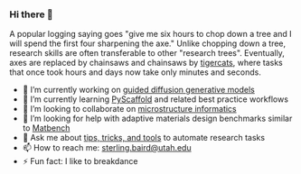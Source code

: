 ### Hi there 👋

A popular logging saying goes "give me six hours to chop down a tree and I will spend the first four sharpening the axe." Unlike chopping down a tree, research skills are often transferable to other "research trees". Eventually, axes are replaced by chainsaws and chainsaws by [tigercats](https://www.tigercat.com/), where tasks that once took hours and days now take only minutes and seconds.

- 🔭 I’m currently working on [guided diffusion generative models](https://github.com/sparks-baird/palette-dft-relaxation-surrogate)
- 🌱 I’m currently learning [PyScaffold](https://pyscaffold.org/en/stable/) and related best practice workflows
- 👯 I’m looking to collaborate on [microstructure informatics](https://doi.org/10.1557/s43579-021-00147-4)
- 🤔 I’m looking for help with adaptive materials design benchmarks similar to [Matbench](https://matbench.materialsproject.org/)
- 💬 Ask me about [tips, tricks, and tools](https://github.com/sparks-baird/auto-paper) to automate research tasks
- 📫 How to reach me: sterling.baird@utah.edu
- ⚡ Fun fact: I like to breakdance
